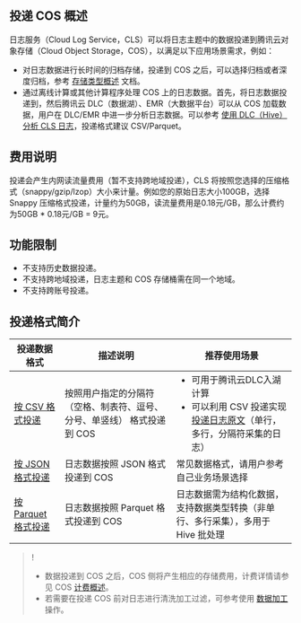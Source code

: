 ## 投递 COS 概述

日志服务（Cloud Log Service，CLS）可以将日志主题中的数据投递到腾讯云对象存储（Cloud Object Storage，COS），以满足以下应用场景需求，例如：

- 对日志数据进行长时间的归档存储，投递到 COS 之后，可以选择归档或者深度归档，参考 [存储类型概述](https://cloud.tencent.com/document/product/436/33417) 文档。
- 通过离线计算或其他计算程序处理 COS 上的日志数据。首先，将日志数据投递到，然后腾讯云 DLC（数据湖）、EMR（大数据平台）可以从 COS 加载数据，用户在 DLC/EMR 中进一步分析日志数据。可以参考 [使用 DLC（Hive）分析 CLS 日志](https://cloud.tencent.com/document/product/614/74783)，投递格式建议 CSV/Parquet。

## 费用说明

投递会产生内网读流量费用（暂不支持跨地域投递），CLS 将按照您选择的压缩格式（snappy/gzip/lzop）大小来计量。例如您的原始日志大小100GB，选择 Snappy 压缩格式投递，计量约为50GB，读流量费用是0.18元/GB，那么计费约为50GB * 0.18元/GB = 9元。


## 功能限制

- 不支持历史数据投递。
- 不支持跨地域投递，日志主题和 COS 存储桶需在同一个地域。
- 不支持跨账号投递。


## 投递格式简介

<table>
<thead>
<tr><th style="width: 18%">投递数据格式</th><th>描述说明</th><th>推荐使用场景</th></tr>
</thead>
<tbody><tr>
<td><a href="https://cloud.tencent.com/document/product/614/33814">按 CSV 格式投递</a></td>
<td>按照用户指定的分隔符（空格、制表符、逗号、分号、单竖线） 格式投递到 COS</td>
<td><ul style="margin: 0;"><li>可用于腾讯云DLC入湖计算</li><li>可以利用 CSV 投递实现 <a href="https://cloud.tencent.com/document/product/614/33816">投递日志原文</a>（单行，多行，分隔符采集的日志）</li></ul></td>
</tr>
<tr>
<td><a href="https://cloud.tencent.com/document/product/614/33815">按 JSON 格式投递</a></td>
<td>日志数据按照 JSON 格式投递到 COS</td>
<td>常见数据格式，请用户参考自己业务场景选择</td>
</tr>
<tr>
<td><a href="https://cloud.tencent.com/document/product/614/33816">按 Parquet 格式投递</a></td>
<td>日志数据按照 Parquet 格式投递到 COS</td>
<td>日志数据需为结构化数据，支持数据类型转换（非单行、多行采集），多用于 Hive 批处理</td>
</tr>
</tbody></table>


>!
> - 数据投递到 COS 之后，COS 侧将产生相应的存储费用，计费详情请参见 COS [计费概述](https://cloud.tencent.com/document/product/436/16871)。
> - 若需要在投递 COS 前对日志进行清洗加工过滤，可参考使用 [数据加工](https://cloud.tencent.com/document/product/614/71487) 操作。
> 
